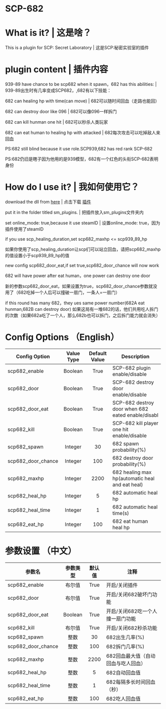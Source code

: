 # SCP-682
# What is it? | 这是啥？
This is a plugin for SCP: Secret Laboratory | 这是SCP:秘密实验室的插件
# plugin content | 插件内容
939-89 have chance to be scp682 when it spawn，682 has this abilities:
| 939-89出生时有几率变成SCP682，,682有以下技能：

682 can healing hp with time(can move)
| 682可以随时间回血（走路也能回）

682 can destroy door like 096
| 682可以像096一样拆门

682 can kill hunman one hit
| 682可以秒杀人类玩家

682 can eat human to healing hp with attacked
| 682每次攻击可以吃掉敌人来回血

PS:682 still blind because it use role.SCP939,682 has red rank SCP-682

PS:682仍旧是瞎子因为他用的是939模型，682有一个红色的头衔SCP-682表明身份

# How do I use it? | 我如何使用它？
download the dll from [here](https://github.com/cushaw1/SCPSL-scp682/releases/tag/1.4.1)
| 点击下载 [插件](https://github.com/cushaw1/SCPSL-scp682/releases/tag/1.4.1)

put it in the folder titled sm_plugins.
| 把插件放入sm_plugins文件夹内

set online_mode: true,because it use steamID
| 设置online_mode: true，因为插件使用了steamID

if you use scp_healing_duration,set scp682_maxhp <= scp939_89_hp

如果你使用了scp_healing_duration让scp们可以站立回血，请把scp682_maxhp的值设置小于scp939_89_hp的值

new config scp682_door_eat,if set true,scp682_door_chance will now work

682 will have power after eat human，one power can destroy one door

新的参数scp682_door_eat，如果设置为true，scp682_door_chance参数就没用了（682吃掉一个人后可以撞破一扇门，一条人=一扇门）

if this round has many 682，they ues same power number(682A eat hunman,682B can destroy door)
如果这局有一堆682的话，他们共用吃人拆门的次数（如果682a吃了一个人，那么682b也可以拆门，之后拆门能力就会消失）
# Config Options （English）
Config Option | Value Type | Default Value | Description
--- | :---: | :---: | ---
scp682_enable | Boolean | True | SCP-682 plugin enable/disable
scp682_door | Boolean | True | SCP-682 destroy door enable/disable
scp682_door_eat | Boolean | True | SCP-682 destroy door when 682 eated enable/disabl
scp682_kill | Boolean | True | SCP-682 kill player one hit enable/disable
scp682_spawn | Integer | 30 | 682 spawn probability(%)
scp682_door_chance| Integer | 100 | 682 destroy door probability(%)
scp682_maxhp | Integer | 2200 | 682 healing max hp(automatic heal and eat heal)
scp682_heal_hp | Integer | 5 | 682 automatic heal hp
scp682_heal_time | Integer | 1 | 682 automatic heal time(s)
scp682_eat_hp | Integer | 100 | 682 eat human heal hp

# 参数设置 （中文）
参数名 | 参数类型 | 默认值 | 注释
--- | :---: | :---: | ---
scp682_enable | 布尔值 | True | 开启/关闭插件
scp682_door | 布尔值 | True | 开启/关闭682破坏门功能
scp682_door_eat | Boolean | True | 开启/关闭682吃一个人撞一扇门功能
scp682_kill | 布尔值 | True | 开启/关闭682秒杀功能
scp682_spawn | 整数 | 30 | 682出生几率(%)
scp682_door_chance| 整数 | 100 | 682拆门几率(%)
scp682_maxhp | 整数 | 2200 | 682回血最大值（自动回血与吃人回血）
scp682_heal_hp | 整数 | 5 | 682自动回血值
scp682_heal_time | 整数 | 1 | 682每隔多长时间回血（秒）
scp682_eat_hp | 整数 | 100 | 682吃人回血值
